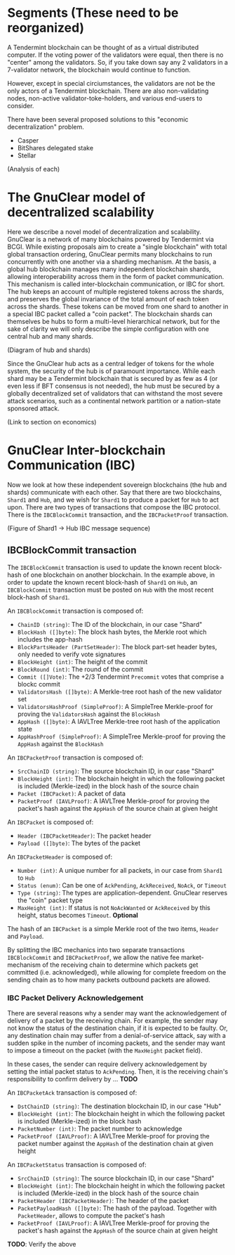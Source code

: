 # Segments (These need to be reorganized)

A Tendermint blockchain can be thought of as a virtual distributed computer.
If the voting power of the validators were equal, then there is no "center" among the validators.
So, if you take down say any 2 validators in a 7-validator network, the blockchain would continue to function.


However, except in special circiumstances, the validators are not be the only actors of a Tendermint blockchain.
There are also non-validating nodes, non-active validator-toke-holders, and various end-users to consider.

There have been several proposed solutions to this "economic decentralization" problem.
* Casper
* BitShares delegated stake
* Stellar

(Analysis of each)

# The GnuClear model of decentralized scalability

Here we describe a novel model of decentralization and scalability.
GnuClear is a network of many blockchains powered by Tendermint via BCGI.
While existing proposals aim to create a "single blockchain" with total global transaction ordering,
GnuClear permits many blockchains to run concurrently with one another via a sharding mechanism.
At the basis, a global hub blockchain manages many independent blockchain shards, allowing interoperability across them in the form of packet communication.
This mechanism is called inter-blockchain communication, or IBC for short.
The hub keeps an account of multiple registered tokens across the shards, and preserves the global invariance of the total amount of each token across the shards.
These tokens can be moved from one shard to another in a special IBC packet called a "coin packet".
The blockchain shards can themselves be hubs to form a multi-level hierarchical network,
but for the sake of clarity we will only describe the simple configuration with one central hub and many shards.

(Diagram of hub and shards)

Since the GnuClear hub acts as a central ledger of tokens for the whole system, the security of the hub is of paramount importance.
While each shard may be a Tendermint blockchain that is secured by as few as 4 (or even less if BFT consensus is not needed), the hub
must be secured by a globally decentralized set of validators that can withstand the most severe attack scenarios, such as a continental
network partition or a nation-state sponsored attack.

(Link to section on economics)

# GnuClear Inter-blockchain Communication (IBC)

Now we look at how these independent sovereign blockchains (the hub and shards) communicate with each other.
Say that there are two blockchains, `Shard1` and `Hub`, and we wish for `Shard1` to produce a packet for `Hub` to act upon.
There are two types of transactions that compose the IBC protocol.
There is the `IBCBlockCommit` transaction, and the `IBCPacketProof` transaction.

(Figure of Shard1 -&gt; Hub IBC message sequence)

## IBCBlockCommit transaction

The `IBCBlockCommit` transaction is used to update the known recent block-hash of one blockchain on another blockchain.
In the example above, in order to update the known recent block-hash of `Shard1` on `Hub`, an `IBCBlockCommit` transaction
must be posted on `Hub` with the most recent block-hash of `Shard1`.

An `IBCBlockCommit` transaction is composed of:
- `ChainID (string)`: The ID of the blockchain, in our case "Shard"
- `BlockHash ([]byte)`: The block hash bytes, the Merkle root which includes the app-hash
- `BlockPartsHeader (PartSetHeader)`: The block part-set header bytes, only needed to verify vote signatures
- `BlockHeight (int)`: The height of the commit
- `BlockRound (int)`: The round of the commit
- `Commit ([]Vote)`: The +2/3 Tendermint `Precommit` votes that comprise a blockc commit
- `ValidatorsHash ([]byte)`: A Merkle-tree root hash of the new validator set
- `ValidatorsHashProof (SimpleProof)`: A SimpleTree Merkle-proof for proving the `ValidatorsHash` against the `BlockHash`
- `AppHash ([]byte)`: A IAVLTree Merkle-tree root hash of the application state
- `AppHashProof (SimpleProof)`: A SimpleTree Merkle-proof for proving the `AppHash` against the `BlockHash`

An `IBCPacketProof` transaction is composed of:
- `SrcChainID (string)`: The source blockchain ID, in our case "Shard"
- `BlockHeight (int)`: The blockchain height in which the following packet is included (Merkle-ized) in the block hash of the source chain
- `Packet (IBCPacket)`: A packet of data
- `PacketProof (IAVLProof)`: A IAVLTree Merkle-proof for proving the packet's hash against the `AppHash` of the source chain at given height

An `IBCPacket` is composed of:
- `Header (IBCPacketHeader)`: The packet header
- `Payload ([]byte)`: The bytes of the packet 

An `IBCPacketHeader` is composed of:
- `Number (int)`: A unique number for all packets, in our case from `Shard1` to `Hub`
- `Status (enum)`: Can be one of `AckPending`, `AckReceived`, `NoAck`, or `Timeout`
- `Type (string)`: The types are application-dependent.  GnuClear reserves the "coin" packet type
- `MaxHeight (int)`: If status is not `NoAckWanted` or `AckReceived` by this height, status becomes `Timeout`. __Optional__

The hash of an `IBCPacket` is a simple Merkle root of the two items, `Header` and `Payload`.

By splitting the IBC mechanics into two separate transactions `IBCBlockCommit` and `IBCPacketProof`, we allow the native fee market-mechanism of the
receiving chain to determine which packets get committed (i.e. acknowledged), while allowing for complete freedom on the sending chain as to
how many packets outbound packets are allowed.

### IBC Packet Delivery Acknowledgement

There are several reasons why a sender may want the acknowledgement of delivery of a packet by the receiving chain.
For example, the sender may not know the status of the destination chain, if it is expected to be faulty.
Or, any destination chain may suffer from a denial-of-service attack, say with a sudden spike in the number of incoming packets,
and the sender may want to impose a timeout on the packet (with the `MaxHeight` packet field).

In these cases, the sender can require delivery acknowledgement by setting the intial packet status to `AckPending`.
Then, it is the receiving chain's responsibility to confirm delivery by ... __TODO__

An `IBCPacketAck` transaction is composed of:
- `DstChainID (string)`: The destination blockchain ID, in our case "Hub"
- `BlockHeight (int)`: The blockchain height in which the following packet is included (Merkle-ized) in the block hash
- `PacketNumber (int)`: The packet number to acknowledge
- `PacketProof (IAVLProof)`: A IAVLTree Merkle-proof for proving the packet number against the `AppHash` of the destination chain at given height

An `IBCPacketStatus` transaction is composed of:
- `SrcChainID (string)`: The source blockchain ID, in our case "Shard"
- `BlockHeight (int)`: The blockchain height in which the following packet is included (Merkle-ized) in the block hash of the source chain
- `PacketHeader (IBCPacketHeader)`: The header of the packet
- `PacketPayloadHash ([]byte)`: The hash of the payload.  Together with `PacketHeader`, allows to compute the packet's hash
- `PacketProof (IAVLProof)`: A IAVLTree Merkle-proof for proving the packet's hash against the `AppHash` of the source chain at given height

__TODO__: Verify the above

